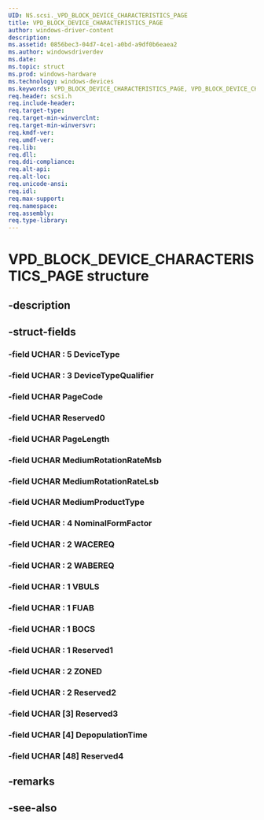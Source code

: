 ```yaml
---
UID: NS.scsi._VPD_BLOCK_DEVICE_CHARACTERISTICS_PAGE
title: VPD_BLOCK_DEVICE_CHARACTERISTICS_PAGE
author: windows-driver-content
description: 
ms.assetid: 0856bec3-04d7-4ce1-a0bd-a9df0b6eaea2
ms.author: windowsdriverdev
ms.date: 
ms.topic: struct
ms.prod: windows-hardware
ms.technology: windows-devices
ms.keywords: VPD_BLOCK_DEVICE_CHARACTERISTICS_PAGE, VPD_BLOCK_DEVICE_CHARACTERISTICS_PAGE, *PVPD_BLOCK_DEVICE_CHARACTERISTICS_PAGE
req.header: scsi.h
req.include-header:
req.target-type:
req.target-min-winverclnt:
req.target-min-winversvr:
req.kmdf-ver:
req.umdf-ver:
req.lib:
req.dll:
req.ddi-compliance:
req.alt-api:
req.alt-loc:
req.unicode-ansi:
req.idl:
req.max-support:
req.namespace:
req.assembly:
req.type-library:
---
```


# VPD_BLOCK_DEVICE_CHARACTERISTICS_PAGE structure

## -description



## -struct-fields

### -field UCHAR  : 5 DeviceType			
 	
### -field UCHAR  : 3 DeviceTypeQualifier			
 	
### -field UCHAR PageCode			
 	
### -field UCHAR Reserved0			
 	
### -field UCHAR PageLength			
 	
### -field UCHAR MediumRotationRateMsb			
 	
### -field UCHAR MediumRotationRateLsb			
 	
### -field UCHAR MediumProductType			
 	
### -field UCHAR  : 4 NominalFormFactor			
 	
### -field UCHAR  : 2 WACEREQ			
 	
### -field UCHAR  : 2 WABEREQ			
 	
### -field UCHAR  : 1 VBULS			
 	
### -field UCHAR  : 1 FUAB			
 	
### -field UCHAR  : 1 BOCS			
 	
### -field UCHAR  : 1 Reserved1			
 	
### -field UCHAR  : 2 ZONED			
 	
### -field UCHAR  : 2 Reserved2			
 	
### -field UCHAR [3] Reserved3			
 	
### -field UCHAR [4] DepopulationTime			
 	
### -field UCHAR [48] Reserved4			
 	
## -remarks

## -see-also